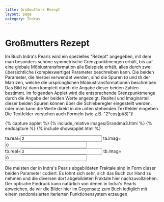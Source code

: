 ```yaml
---
title: Großmutters Rezept
layout: page
category: Indras
---
```


# Großmutters Rezept

Im Buch Indra's Pearls wird ein spezielles "Rezept" angegeben, mit dem man
besonders schöne symmetrische Grenzpunktmengen erhält,
bis auf eine globale Möbiustransformation alle Beispiele erhält,
alles durch zwei übersichtliche (komplexwertige) Parameter beschreiben kann.
Die beiden Parameter, die hierbei verwendet werden, sind die Spuren $ta$ und $tb$ der Matrizen, welche die ursprünglichen Möbiustransformationen beschreiben. Das Bild ist dann komplett durch die Angabe dieser beiden Zahlen bestimmt.
Im folgenden Applet wird die entsprechende Grenzpunktmenge durch die Angabe der beiden Werte angezeigt. Realteil und Imaginärteil dieser beiden Spuren können über die Schieberegler eingestellt werden, oder man kann die Werte direkt in die unten stehenden Textfelder eingeben. Die Textfelder verstehen auch Formeln (wie z.B. "2*cos(pi/8)")!

{% capture applet %} {% include_relative images/Grandma3.html %} {% endcapture %}
{% include showapplet.html %}

ta.real=<input type="text" name="tarea" value="2" size="30"  onkeypress="if (window.event.keyCode == 13){doScript('inp=(parse('+cc+this.value+cc+'),0);V.xy=N.xy+((4,0)+inp)/10;repaint();');text=this.value}" />
ta.imag=<input type="text" name="taima" value="0" size="30"  onkeypress="if (window.event.keyCode == 13){doScript('inp=('+this.value+',0);W.xy=P.xy+((4,0)+inp)/10;repaint();');text=this.value}" /><br />
tb.real=<input type="text" name="tnrea" value="2" size="30"  onkeypress="if (window.event.keyCode == 13){doScript('inp=('+this.value+',0);X.xy=R.xy+((4,0)+inp)/10;repaint();');text=this.value}" />
tb.imag=<input type="text" name="taima" value="0" size="30"  onkeypress="if (window.event.keyCode == 13){doScript('inp=('+this.value+',0);Y.xy=T.xy+((4,0)+inp)/10;repaint();');text=this.value}" />

<script language="JavaScript" type="text/javascript">
		function doScript(c)
		{
			cdy.evokeCS(c);
		};
               cc='"';
</script>

Die meisten der in Indra's Pearls abgebildeten Fraktale sind in Form dieser beiden Parameter codiert. Es lohnt sich sehr, sich das Buch zur Hand zu nehmen und die diversen dort abgebildeten Fraktale hier nachzuvollziehen. Der optische Eindruck kann natürlich von denen in Indra's Pearls abweichen, da wir die Bilder hier im Gegensatz zum Buch lediglich mit einem randomisierten iterierten Funktionensystem erzeugen.
